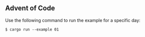 ## Advent of Code

Use the following command to run the example for a specific day:

```
$ cargo run --example 01
```
